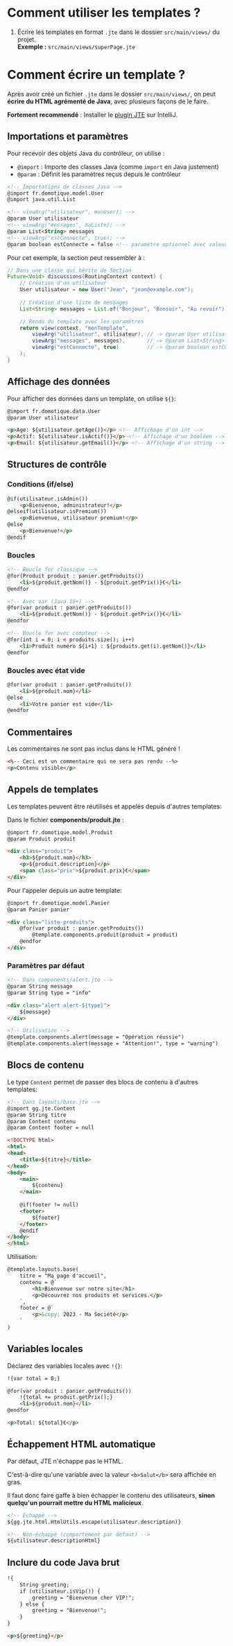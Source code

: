 # Comment utiliser les templates ?

1. Écrire les templates en format `.jte` dans le dossier `src/main/views/` du projet.  
   **Exemple :** `src/main/views/superPage.jte`

# Comment écrire un template ?

Après avoir créé un fichier `.jte` dans le dossier `src/main/views/`, on peut **écrire
du HTML agrémenté de Java**, avec plusieurs façons de le faire. 

**Fortement recommendé** : Installer le [plugin JTE](https://plugins.jetbrains.com/plugin/14521-jte)
sur IntelliJ.

## Importations et paramètres

Pour recevoir des objets Java du contrôleur, on utilise :

- `@import` : Importe des classes Java (comme `import` en Java justement)
- `@param` : Définit les paramètres reçus depuis le contrôleur

```html
<!-- Importations de classes Java -->
@import fr.domotique.model.User
@import java.util.List

<!-- viewArg("utilisateur", monUser); -->
@param User utilisateur
<!-- viewArg("messages", maListe); -->
@param List<String> messages
<!-- viewArg("estConnecte", true); -->
@param boolean estConnecte = false <!-- paramètre optionnel avec valeur par défaut -->
```

Pour cet exemple, la section peut ressembler à :
```java
// Dans une classe qui hérite de Section
Future<Void> discussions(RoutingContext context) {
    // Création d'un utilisateur
    User utilisateur = new User("Jean", "jean@example.com");
     
    // Création d'une liste de messages
    List<String> messages = List.of("Bonjour", "Bonsoir", "Au revoir");

    // Rendu du template avec les paramètres
    return view(context, "monTemplate", 
        viewArg("utilisateur", utilisateur), // -> @param User utilisateur
        viewArg("messages", messages),       // -> @param List<String> messages
        viewArg("estConnecte", true)         // -> @param boolean estConnecte
    );
}
```

## Affichage des données

Pour afficher des données dans un template, on utilise `${}`:

```html
@import fr.domotique.data.User
@param User utilisateur

<p>Age: ${utilisateur.getAge()}</p> <!-- Affichage d'un int -->
<p>Actif: ${utilisateur.isActif()}</p> <!-- Affichage d'un booléen -->
<p>Email: ${utilisateur.getEmail()}</p> <!-- Affichage d'un string -->
```
## Structures de contrôle

### Conditions (if/else)

```html
@if(utilisateur.isAdmin())
    <p>Bienvenue, administrateur!</p>
@elseif(utilisateur.isPremium())
    <p>Bienvenue, utilisateur premium!</p>
@else
    <p>Bienvenue!</p>
@endif
```

### Boucles

```html
<!-- Boucle for classique -->
@for(Produit produit : panier.getProduits())
    <li>${produit.getNom()} - ${produit.getPrix()}€</li>
@endfor

<!-- Avec var (Java 10+) -->
@for(var produit : panier.getProduits())
    <li>${produit.getNom()} - ${produit.getPrix()}€</li>
@endfor

<!-- Boucle for avec compteur -->
@for(int i = 0; i < produits.size(); i++)
    <li>Produit numéro ${i+1} : ${produits.get(i).getNom()}</li>
@endfor
```

### Boucles avec état vide

```html
@for(var produit : panier.getProduits())
    <li>${produit.nom}</li>
@else
    <li>Votre panier est vide</li>
@endfor
```

## Commentaires

Les commentaires ne sont pas inclus dans le HTML généré !

```html
<%-- Ceci est un commentaire qui ne sera pas rendu --%>
<p>Contenu visible</p>
```

## Appels de templates

Les templates peuvent être réutilisés et appelés depuis d'autres templates:

Dans le fichier **components/produit.jte** :
```html
@import fr.domotique.model.Produit
@param Produit produit

<div class="produit">
    <h3>${produit.nom}</h3>
    <p>${produit.description}</p>
    <span class="prix">${produit.prix}€</span>
</div>
```

Pour l'appeler depuis un autre template:

```html
@import fr.domotique.model.Panier
@param Panier panier

<div class="liste-produits">
    @for(var produit : panier.getProduits())
        @template.components.produit(produit = produit)
    @endfor
</div>
```

### Paramètres par défaut

```html
<!-- Dans components/alert.jte -->
@param String message
@param String type = "info"

<div class="alert alert-${type}">
    ${message}
</div>

<!-- Utilisation -->
@template.components.alert(message = "Opération réussie")
@template.components.alert(message = "Attention!", type = "warning")
```

## Blocs de contenu

Le type `Content` permet de passer des blocs de contenu à d'autres templates:

```html
<!-- Dans layouts/base.jte -->
@import gg.jte.Content
@param String titre
@param Content contenu
@param Content footer = null

<!DOCTYPE html>
<html>
<head>
    <title>${titre}</title>
</head>
<body>
    <main>
        ${contenu}
    </main>
    
    @if(footer != null)
    <footer>
        ${footer}
    </footer>
    @endif
</body>
</html>
```

Utilisation:

```html
@template.layouts.base(
    titre = "Ma page d'accueil",
    contenu = @`
        <h1>Bienvenue sur notre site</h1>
        <p>Découvrez nos produits et services.</p>
    `,
    footer = @`
        <p>&copy; 2023 - Ma Société</p>
    `
)
```

## Variables locales

Déclarez des variables locales avec `!{}`:

```html
!{var total = 0;}

@for(var produit : panier.getProduits())
    !{total += produit.getPrix();}
    <li>${produit.nom}</li>
@endfor

<p>Total: ${total}€</p>
```

## Échappement HTML automatique

Par défaut, JTE n'échappe pas le HTML. 

C'est-à-dire qu'une variable avec la valeur `<b>Salut</b>` sera affichée en gras.

Il faut donc faire gaffe à bien échapper le contenu des utilisateurs, **sinon quelqu'un pourrait mettre du HTML malicieux**.

```html
<!-- Échappé -->
${gg.jte.html.HtmlUtils.escape(utilisateur.description)}

<!-- Non-échappé (comportement par défaut) -->
${utilisateur.descriptionHtml}
```

## Inclure du code Java brut

```html
!{
    String greeting;
    if (utilisateur.isVip()) {
        greeting = "Bienvenue cher VIP!";
    } else {
        greeting = "Bienvenue!";
    }
}

<p>${greeting}</p>
```